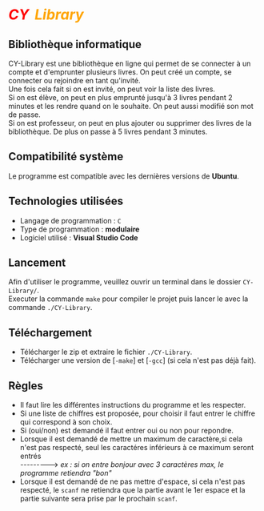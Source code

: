 # <san style="color:red">***CY***<san style="color:white">***-***<san style="color:orange">***Library***


## Bibliothèque informatique

CY-Library est une bibliothèque en ligne qui permet de se connecter à un compte et d'emprunter plusieurs livres.
On peut créé un compte, se connecter ou rejoindre en tant qu'invité.<br/> 
Une fois cela fait si on est invité, on peut voir la liste des livres.<br/> 
Si on est élève, on peut en plus emprunté jusqu'à 3 livres pendant 2 minutes et les rendre quand on le souhaite. On peut aussi modifié son mot de passe.<br/> 
Si on est professeur, on peut en plus ajouter ou supprimer des livres de la bibliothèque. De plus on passe à 5 livres pendant 3 minutes.

## Compatibilité système

Le programme est compatible avec les dernières versions de **Ubuntu**.

## Technologies utilisées

* Langage de programmation : <code>C</code>
* Type de programmation : **modulaire**
* Logiciel utilisé : **Visual Studio Code**
  
## Lancement
Afin d'utiliser le programme, veuillez ouvrir un terminal dans le dossier <code>CY-Library/</code>.<br/> 
Executer la commande <code>make</code> pour compiler le projet puis lancer le avec la commande <code>./CY-Library</code>.

## Téléchargement
* Télécharger le zip et extraire le fichier <code>./CY-Library</code>.
* Télécharger une version de [<code>-make</code>] et [<code>-gcc</code>]  (si cela n'est pas déjà fait).
  
## Règles

* Il faut lire les différentes instructions du programme et les respecter.
* Si une liste de chiffres est proposée, pour choisir il faut entrer le chiffre qui correspond à son choix.
* Si (oui/non) est demandé il faut entrer oui ou non pour repondre.
* Lorsque il est demandé de mettre un maximum de caractère,si cela n'est pas respecté, seul les caractéres inférieurs à ce maximum seront entrés<br/> 
--------->   _ex : si on entre bonjour avec 3 caractères max, le programme retiendra "bon"_
* Lorsque il est demandé de ne pas mettre d'espace, si cela n'est pas respecté, le <code>scanf</code> ne retiendra que la partie avant le 1er espace et la partie suivante sera prise par le prochain <code>scanf</code>.
